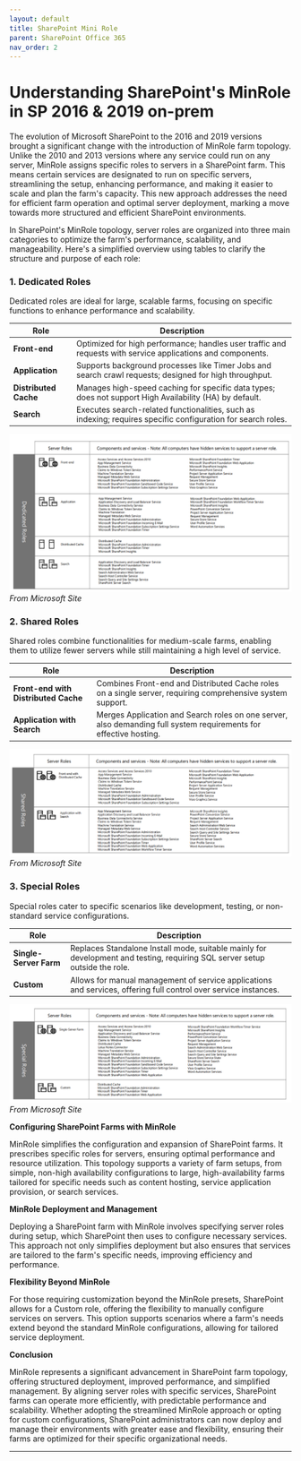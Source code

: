 ```yaml
---
layout: default
title: SharePoint Mini Role
parent: SharePoint Office 365
nav_order: 2
---
```


# Understanding SharePoint's MinRole in SP 2016 & 2019 on-prem

The evolution of Microsoft SharePoint to the 2016 and 2019 versions brought a significant change with the introduction of MinRole farm topology. Unlike the 2010 and 2013 versions where any service could run on any server, MinRole assigns specific roles to servers in a SharePoint farm. This means certain services are designated to run on specific servers, streamlining the setup, enhancing performance, and making it easier to scale and plan the farm's capacity. This new approach addresses the need for efficient farm operation and optimal server deployment, marking a move towards more structured and efficient SharePoint environments.

In SharePoint's MinRole topology, server roles are organized into three main categories to optimize the farm's performance, scalability, and manageability. Here's a simplified overview using tables to clarify the structure and purpose of each role:

### 1. Dedicated Roles

Dedicated roles are ideal for large, scalable farms, focusing on specific functions to enhance performance and scalability.

| **Role**         | **Description**                                                                                       |
|------------------|-------------------------------------------------------------------------------------------------------|
| **Front-end**    | Optimized for high performance; handles user traffic and requests with service applications and components. |
| **Application**  | Supports background processes like Timer Jobs and search crawl requests; designed for high throughput.    |
| **Distributed Cache** | Manages high-speed caching for specific data types; does not support High Availability (HA) by default.   |
| **Search**       | Executes search-related functionalities, such as indexing; requires specific configuration for search roles. |

![dedicated_roles](image-10.png)
*From Microsoft Site*

### 2. Shared Roles

Shared roles combine functionalities for medium-scale farms, enabling them to utilize fewer servers while still maintaining a high level of service.

| **Role**                    | **Description**                                                                                                     |
|-----------------------------|---------------------------------------------------------------------------------------------------------------------|
| **Front-end with Distributed Cache** | Combines Front-end and Distributed Cache roles on a single server, requiring comprehensive system support.          |
| **Application with Search**         | Merges Application and Search roles on one server, also demanding full system requirements for effective hosting.   |

![alt text](image-11.png)
*From Microsoft Site*

### 3. Special Roles

Special roles cater to specific scenarios like development, testing, or non-standard service configurations.

| **Role**             | **Description**                                                                                           |
|----------------------|-----------------------------------------------------------------------------------------------------------|
| **Single-Server Farm**| Replaces Standalone Install mode, suitable mainly for development and testing, requiring SQL server setup outside the role. |
| **Custom**           | Allows for manual management of service applications and services, offering full control over service instances.          |

![alt text](image-12.png)
*From Microsoft Site*

**Configuring SharePoint Farms with MinRole**

MinRole simplifies the configuration and expansion of SharePoint farms. It prescribes specific roles for servers, ensuring optimal performance and resource utilization. This topology supports a variety of farm setups, from simple, non-high availability configurations to large, high-availability farms tailored for specific needs such as content hosting, service application provision, or search services.

**MinRole Deployment and Management**

Deploying a SharePoint farm with MinRole involves specifying server roles during setup, which SharePoint then uses to configure necessary services. This approach not only simplifies deployment but also ensures that services are tailored to the farm's specific needs, improving efficiency and performance.

**Flexibility Beyond MinRole**

For those requiring customization beyond the MinRole presets, SharePoint allows for a Custom role, offering the flexibility to manually configure services on servers. This option supports scenarios where a farm's needs extend beyond the standard MinRole configurations, allowing for tailored service deployment.

**Conclusion**

MinRole represents a significant advancement in SharePoint farm topology, offering structured deployment, improved performance, and simplified management. By aligning server roles with specific services, SharePoint farms can operate more efficiently, with predictable performance and scalability. Whether adopting the streamlined MinRole approach or opting for custom configurations, SharePoint administrators can now deploy and manage their environments with greater ease and flexibility, ensuring their farms are optimized for their specific organizational needs.

---
